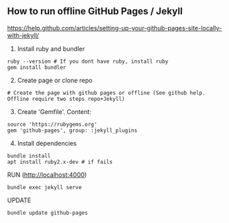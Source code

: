 ## How to run offline GitHub Pages / Jekyll

https://help.github.com/articles/setting-up-your-github-pages-site-locally-with-jekyll/

1. Install ruby and bundler
```
ruby --version # If you dont have ruby, install ruby
gem install bundler
```
2. Create page or clone repo
```
# Create the page with github pages or offline (See github help. Offline require two steps repo+Jekyll)
```
3. Create 'Gemfile'. Content:
```
source 'https://rubygems.org'
gem 'github-pages', group: :jekyll_plugins
```
4. Install dependencies
```
bundle install
apt install ruby2.x-dev # if fails
```
RUN (<http://localhost:4000>)
```
bundle exec jekyll serve
```
UPDATE
```
bundle update github-pages
```
